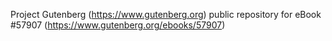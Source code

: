 Project Gutenberg (https://www.gutenberg.org) public repository for
eBook #57907 (https://www.gutenberg.org/ebooks/57907)
